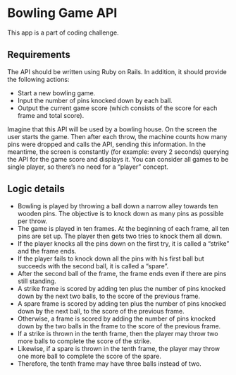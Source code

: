 # Bowling Game API

This app is a part of coding challenge.

## Requirements

The API should be written using Ruby on Rails. In addition, it should provide the following actions:
* Start a new bowling game.
* Input the number of pins knocked down by each ball.
* Output the current game score (which consists of the score for each frame and total score).

Imagine that this API will be used by a bowling house. On the screen the user starts the game. Then after each throw, the machine counts how many pins were dropped and calls the API, sending this information. In the meantime, the screen is constantly (for example: every 2 seconds) querying the API for the game score and displays it. You can consider all games to be single player, so there’s no need for a “player” concept.

## Logic details

* Bowling is played by throwing a ball down a narrow alley towards ten wooden pins. The objective is to knock down as many pins as possible per throw.
* The game is played in ten frames. At the beginning of each frame, all ten pins are set up. The player then gets two tries to knock them all down.
* If the player knocks all the pins down on the first try, it is called a “strike” and the frame ends.
* If the player fails to knock down all the pins with his first ball but succeeds with the second ball, it is called a “spare”.
* After the second ball of the frame, the frame ends even if there are pins still standing.
* A strike frame is scored by adding ten plus the number of pins knocked down by the next two balls, to the score of the previous frame.
* A spare frame is scored by adding ten plus the number of pins knocked down by the next ball, to the score of the previous frame.
* Otherwise, a frame is scored by adding the number of pins knocked down by the two balls in the frame to the score of the previous frame.
* If a strike is thrown in the tenth frame, then the player may throw two more balls to complete the score of the strike.
* Likewise, if a spare is thrown in the tenth frame, the player may throw one more ball to complete the score of the spare.
* Therefore, the tenth frame may have three balls instead of two.
